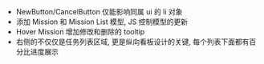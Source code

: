 * NewButton/CancelButton 仅能影响同属 ui 的 li 对象
* 添加 Mission 和 Mission List 模型, JS 控制模型的更新
* Hover Mission 增加修改和删除的 tooltip
* 右侧的不仅仅是任务列表区域, 更是纵向看板设计的关键, 每个列表下面都有百分比进度展示
